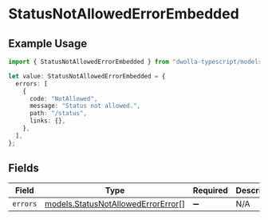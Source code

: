# StatusNotAllowedErrorEmbedded

## Example Usage

```typescript
import { StatusNotAllowedErrorEmbedded } from "dwolla-typescript/models";

let value: StatusNotAllowedErrorEmbedded = {
  errors: [
    {
      code: "NotAllowed",
      message: "Status not allowed.",
      path: "/status",
      links: {},
    },
  ],
};
```

## Fields

| Field                                                                          | Type                                                                           | Required                                                                       | Description                                                                    |
| ------------------------------------------------------------------------------ | ------------------------------------------------------------------------------ | ------------------------------------------------------------------------------ | ------------------------------------------------------------------------------ |
| `errors`                                                                       | [models.StatusNotAllowedErrorError](../models/statusnotallowederrorerror.md)[] | :heavy_minus_sign:                                                             | N/A                                                                            |